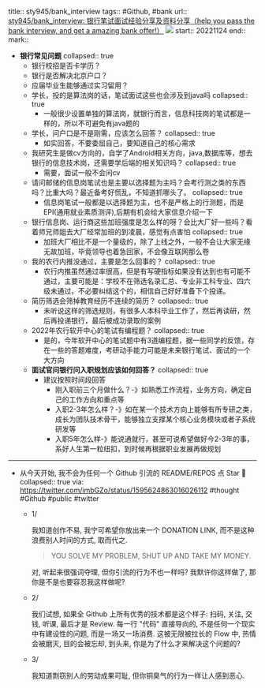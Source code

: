 title:: sty945/bank_interview
tags:: #Github, #bank
url:: [sty945/bank_interview: 银行笔试面试经验分享及资料分享（help you pass the bank interview, and get a amazing bank offer!）](https://github.com/sty945/bank_interview) ![](https://img.shields.io/github/stars/sty945/bank_interview)
start:: 20221124
end:: 
mark::

- **银行常见问题**
  collapsed:: true
  - 银行校招是否卡学历？
  - 银行是否解决北京户口？
  - 应届毕业生能够通过实习留用？
  - 学长，投的是算法岗的话，笔试面试这些也会涉及到java吗
    collapsed:: true
    - 一般很少设置单独的算法岗，就银行而言，信息科技岗的笔试都是一样的，所以不可避免有java题的
  - 学长，问户口是不是刚需，应该怎么回答？
    collapsed:: true
    - 如实回答，不要委屈自己，要知道自己的核心需求
  - 我研究生是做cv方向的，自学了Android相关方向，java,数据库等，想去银行的信息技术岗，还需要学后端的相关知识吗？
    collapsed:: true
    - 需要，面试一般不会问cv
  - 请问邮储的信息岗笔试也是主要以选择题为主吗？会考行测之类的东西吗？比重大吗？最近备考好慌乱，不知道抓哪头了。
    collapsed:: true
    - 信息岗笔试一般都是以选择题为主，也不是严格上的行测题，而是EPI(通用就业素质测评),后期有机会给大家信息介绍一下
  - 银行信息岗、运行商这些加班强度是怎么样的呀？会比大厂好一些吗？看着师兄师姐去大厂经常加班的到凌晨，感觉有点害怕
    collapsed:: true
    - 加班大厂相比不是一个量级的，除了上线之外，一般不会让大家无缘无故加班，毕竟领导也着急回家，不会像互联网那么卷
  - 我的农行内推没通过，主要是怎么回事的？
    collapsed:: true
    - 农行内推虽然通过率很高，但是有写硬指标如果没有达到也有可能不通过，主要可能是：学校不在筛选名录汇总、专业非工科专业、四六级未通过，不必要纠结这个的，相信自己好好准备下个投递。
  - 简历筛选会筛掉教育经历不连续的简历？
    collapsed:: true
    - 未听说这样的筛选规则，有很多人本科毕业工作了，然后再读研，然后再投递银行，最后被成功录取的案例
  - 2022年农行软开中心的笔试有编程题？
    collapsed:: true
    - 是的，今年软开中心的笔试题中有3道编程题，据一些同学的反馈，存在一些的答题难度，考研动手能力可能是未来银行笔试、面试的一个大方向
  - **面试官问银行问入职规划应该如何回答？**
    collapsed:: true
    - 建议按照时间段回答
      - 刚入职前三个月做什么？-》如熟悉工作流程，业务方向，确定自己的工作方向和重点等
      - 入职2-3年怎么样？-》如在某一个技术方向上能够有所专研之类，成长为团队技术骨干，能够独立支撑某个核心业务模块或者子系统研发等
      - 入职5年怎么样-》能说通就行，甚至可说希望做好今2-3年的事，系好人生第一粒纽扣，到时候再根据职业发展再做规划
- ---
- 从今天开始, 我不会为任何一个 Github 引流的 README/REPOS 点 Star 🌟
  collapsed:: true
  via: https://twitter.com/imbGZo/status/1595624863016026112
  #thought #Github #public #twitter
  - 1/ 
    
    我知道创作不易, 我宁可希望你放出来一个 DONATION LINK, 而不是这种浪费别人时间的方式, 取而代之.
    
    > YOU SOLVE MY PROBLEM, SHUT UP AND TAKE MY MONEY.
    
    对, 听起来很强词夺理, 但你引流的行为不也一样吗? 我默许你这样做了, 那你是不是也要容忍我这样做呢?
  - 2/
     
    我们试想, 如果全 Github 上所有优秀的技术都是这个样子: 扫码, 关注, 交钱, 听课, 最后才是 Review. 每一行 "代码" 直接导向的, 不是任何一个现实中有建设性的问题, 而是一场又一场消费. 这被无限被拉长的 Flow 中, 热情会被磨灭, 目的会被忘却, 到头来, 你是为了什么才来解决这个问题的?
  - 3/
    
    我知道剽窃别人的劳动成果可耻, 但你铜臭气的行为一样让人感到恶心.